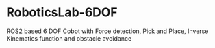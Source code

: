 # RoboticsLab-6DOF
ROS2 based 6 DOF Cobot with Force detection, Pick and Place, Inverse Kinematics function and obstacle avoidance
